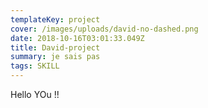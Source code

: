 ```yaml
---
templateKey: project
cover: /images/uploads/david-no-dashed.png
date: 2018-10-16T03:01:33.049Z
title: David-project
summary: je sais pas
tags: SKILL
---
```

Hello YOu !!
